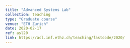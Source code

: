 ```yaml
---
title: "Advanced Systems Lab"
collection: teaching
type: "Graduate course"
venue: "ETH Zurich"
date: 2020-02-17
ref: asl20
link: https://acl.inf.ethz.ch/teaching/fastcode/2020/
---
```

